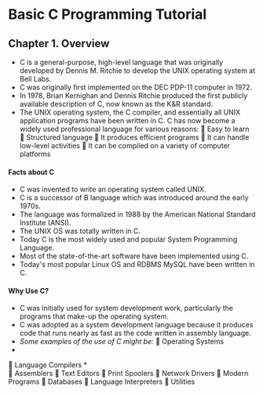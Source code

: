 # Basic C Programming Tutorial
## Chapter 1. Overview
* C is a general-purpose, high-level language that was originally developed by Dennis M. Ritchie to develop the UNIX operating system at Bell Labs. 
* C was originally first implemented on the DEC PDP-11 computer in 1972.
* In 1978, Brian Kernighan and Dennis Ritchie produced the first publicly available description of C, now known as the K&R standard.
* The UNIX operating system, the C compiler, and essentially all UNIX application programs have been written in C. C has now become a widely used professional language for various reasons:
 Easy to learn
 Structured language
 It produces efficient programs
 It can handle low-level activities
 It can be compiled on a variety of computer platforms
####  Facts about C
* C was invented to write an operating system called UNIX.
* C is a successor of B language which was introduced around the early 1970s.
* The language was formalized in 1988 by the American National Standard Institute (ANSI).
* The UNIX OS was totally written in C.
* Today C is the most widely used and popular System Programming Language.
* Most of the state-of-the-art software have been implemented using C.
* Today's most popular Linux OS and RDBMS MySQL have been written in C.
#### Why Use C?
* C was initially used for system development work, particularly the programs that make-up the operating system. 
* C was adopted as a system development language because it produces code that runs nearly as fast as the code written in assembly language.
* _Some examples of the use of C might be:_
 Operating Systems
*   
 Language Compilers
*  
 Assemblers
 Text Editors
 Print Spoolers
 Network Drivers
 Modern Programs
 Databases
 Language Interpreters
 Utilities
